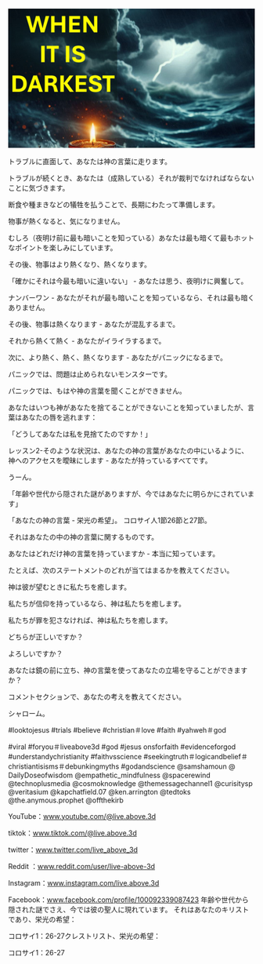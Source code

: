 ![Video cover image](../cover.jpg "cover photo")

トラブルに直面して、あなたは神の言葉に走ります。

トラブルが続くとき、あなたは（成熟している）それが裁判でなければならないことに気づきます。

断食や種まきなどの犠牲を払うことで、長期にわたって準備します。

物事が熱くなると、気になりません。

むしろ（夜明け前に最も暗いことを知っている）あなたは最も暗くて最もホットなポイントを楽しみにしています。

その後、物事はより熱くなり、熱くなります。

「確かにそれは今最も暗いに違いない」 - あなたは思う、夜明けに興奮して。

ナンバーワン - あなたがそれが最も暗いことを知っているなら、それは最も暗くありません。

その後、物事は熱くなります - あなたが混乱するまで。

それから熱くて熱く - あなたがイライラするまで。

次に、より熱く、熱く、熱くなります - あなたがパニックになるまで。

パニックでは、問題は止められないモンスターです。

パニックでは、もはや神の言葉を聞くことができません。

あなたはいつも神があなたを捨てることができないことを知っていましたが、言葉はあなたの唇を逃れます：

「どうしてあなたは私を見捨てたのですか！」

レッスン2-そのような状況は、あなたの神の言葉があなたの中にいるように、神へのアクセスを曖昧にします - あなたが持っているすべてです。

うーん。

「年齢や世代から隠された謎がありますが、今ではあなたに明らかにされています」

「あなたの神の言葉 - 栄光の希望」。 コロサイ人1節26節と27節。

それはあなたの中の神の言葉に関するものです。

あなたはどれだけ神の言葉を持っていますか - 本当に知っています。

たとえば、次のステートメントのどれが当てはまるかを教えてください。

神は彼が望むときに私たちを癒します。

私たちが信仰を持っているなら、神は私たちを癒します。

私たちが罪を犯さなければ、神は私たちを癒します。

どちらが正しいですか？

よろしいですか？

あなたは鏡の前に立ち、神の言葉を使ってあなたの立場を守ることができますか？

コメントセクションで、あなたの考えを教えてください。

シャローム。


#looktojesus #trials #believe #christian＃love #faith #yahweh＃god

#viral #foryou＃liveabove3d #god #jesus onsforfaith #evidenceforgod #understandychristianity #faithvsscience #seekingtruth＃logicandbelief＃christiantisisms＃debunkingmyths #godandscience @samshamoun @ DailyDoseofwisdom @empathetic_mindfulness @spacerewind @technoplusmedia @cosmoknowledge @themessagechannel1 @curisitysp @veritasium @kapchatfield.07 @ken.arrington @tedtoks @the.anymous.prophet @offthekirb

YouTube：www.youtube.com/@live.above.3d


tiktok：www.tiktok.com/@live.above.3d

twitter：www.twitter.com/live_above_3d

Reddit ：www.reddit.com/user/live-above-3d

Instagram：www.instagram.com/live.above.3d

Facebook：www.facebook.com/profile/100092339087423 年齢や世代から隠された謎でさえ、今では彼の聖人に現れています。 それはあなたのキリストであり、栄光の希望：

コロサイ1：26-27クレストリスト、栄光の希望：

コロサイ1：26-27






